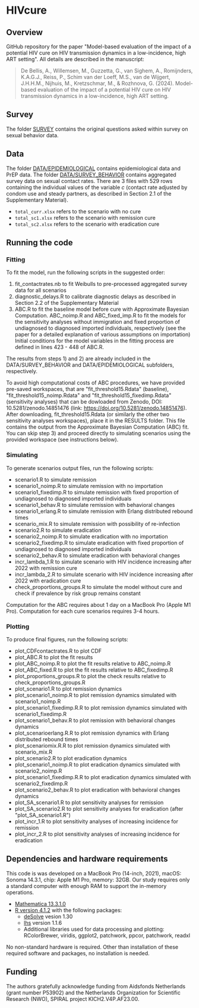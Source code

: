 # HIVcure

## Overview 
GitHub repository for the paper "Model-based evaluation of the impact of a potential HIV cure on HIV transmission dynamics in a low-incidence, high ART setting". All details are described in the manuscript:
> De Bellis, A., Willemsen, M., Guzzetta, G., van Sighem, A., Romijnders, K.A.G.J., Reiss, P., Schim van der Loeff, M.S., van de Wijgert, J.H.H.M., Nijhuis, M., Kretzschmar, M., & Rozhnova, G. (2024). Model-based evaluation of the impact of a potential HIV cure on HIV transmission dynamics in a low-incidence, high ART setting. 

## Survey
The folder [SURVEY]("SURVEY") contains the original questions asked within survey on sexual behavior data.

## Data
The folder [DATA/EPIDEMIOLOGICAL]("DATA/EPIDEMIOLOGICAL") contains epidemiological data and  PrEP data.
The folder [DATA/SURVEY_BEHAVIOR]("DATA/SURVEY_BEHAVIOR") contains aggregated survey data on sexual contact rates. There are 3 files with 529 rows containing the individual values of the variable $c$ (contact rate adjusted by condom use and steady partners, as described in Section 2.1 of the Supplementary Material).
- `total_curr.xlsx` refers to the scenario with no cure
- `total_sc1.xlsx` refers to the scenario with remission cure
- `total_sc2.xlsx` refers to the scenario with eradication cure

## Running the code
### Fitting 
To fit the model, run the following scripts in the suggested order:

1)	fit_contactrates.nb to fit Weibulls to pre-processed aggregated survey data for all scenarios
2)	diagnostic_delays.R to calibrate diagnostic delays as described in Section 2.2 of the Supplementary Material
3)	ABC.R to fit the baseline model before cure with Approximate Bayesian Computation. ABC_noimp.R and ABC_fixed_imp.R to fit the models for the sensitivity analyses without immigration and fixed proportion of undiagnosed to diagnosed imported individuals, respectively (see the paper for a detailed explanation of various assumptions on importation)
Initial conditions for the model variables in the fitting process are defined in lines 423 - 448 of ABC.R.

The results from steps 1) and 2) are already included in the DATA/SURVEY_BEHAVIOR and DATA/EPIDEMIOLOGICAL subfolders, respectively.

To avoid high computational costs of ABC procedures, we have provided pre-saved workspaces, that are "fit_threshold15.Rdata" (baseline), "fit_threshold15_noimp.Rdata" and "fit_threshold15_fixedimp.Rdata" (sensitivity analyses) that can be dowloaded from Zenodo, DOI: 10.5281/zenodo.14851476 (link: https://doi.org/10.5281/zenodo.14851476). After downloading, fit_threshold15.Rdata (or similarly the other two sensitivity analyses workspaces), place it in the RESULTS folder. This file contains the output from the Approximate Bayesian Computation (ABC) fit.
You can skip step 3) and proceed directly to simulating scenarios using the provided workspace (see instructions below).

### Simulating
To generate scenarios output files, run the following scripts:

-	scenario1.R to simulate remission
-	scenario1_noimp.R to simulate remission with no importation
-	scenario1_fixedimp.R to simulate remission with fixed proportion of undiagnosed to diagnosed imported individuals
-	scenario1_behav.R to simulate remission with behavioral changes
-	scenario1_erlang.R to simulate remission with Erlang distributed rebound times
-	scenario_mix.R to simulate remission with possibility of re-infection
-	scenario2.R to simulate eradication
-	scenario2_noimp.R to simulate eradication with no importation
-	scenario2_fixedimp.R to simulate eradication with fixed proportion of undiagnosed to diagnosed imported individuals
-	scenario2_behav.R to simulate eradication with behavioral changes
-	incr_lambda_1.R to simulate scenario with HIV incidence increasing after 2022 with remission cure
-	incr_lambda_2.R to simulate scenario with HIV incidence increasing after 2022 with eradication cure
-	check_proportions_groups.R to simulate the model without cure and check if prevalence by risk group remains constant

Computation for the ABC requires about 1 day on a MacBook Pro (Apple M1 Pro).
Computation for each cure scenarios requires 3-4 hours.

### Plotting 
To produce final figures, run the following scripts:

-	plot_CDFcontactrates.R to plot CDF
-	plot_ABC.R to plot the fit results
-	plot_ABC_noimp.R to plot the fit results relative to ABC_noimp.R
-	plot_ABC_fixed.R to plot the fit results relative to ABC_fixedimp.R
-	plot_proportions_groups.R to plot the check results relative to check_proportions_groups.R
-	plot_scenario1.R to plot remission dynamics
-	plot_scenario1_noimp.R to plot remission dynamics simulated with scenario1_noimp.R
-	plot_scenario1_fixedimp.R.R to plot remission dynamics simulated with scenario1_fixedimp.R
-	plot_scenario1_behav.R to plot remission with behavioral changes dynamics
-	plot_scenarioerlang.R.R to plot remission dynamics with Erlang distributed rebound times
-	plot_scenariomix.R.R to plot remission dynamics simulated with scenario_mix.R
-	plot_scenario2.R to plot eradication dynamics
-	plot_scenario1_noimp.R to plot eradication dynamics simulated with scenario2_noimp.R
-	plot_scenario1_fixedimp.R.R to plot eradication dynamics simulated with scenario2_fixedimp.R
-	plot_scenario2_behav.R to plot eradication with behavioral changes dynamics
-	plot_SA_scenario1.R to plot sensitivity analyses for remission
-	plot_SA_scenario2.R to plot sensitivity analyses for eradication (after "plot_SA_scenario1.R")
-	plot_incr_1.R to plot sensitivity analyses of increasing incidence for remission
-	plot_incr_2.R to plot sensitivity analyses of increasing incidence for eradication

## Dependencies and hardware requirements 
This code is was developed on a MacBook Pro (14-inch, 2021), macOS: Sonoma 14.3.1, chip: Apple M1 Pro, memory: 32GB. 
Our study requires only a standard computer with enough RAM to support the in-memory operations.

- [Mathematica 13.3.1.0](https://www.wolfram.com/mathematica/)
- [R version 4.1.2](https://www.r-project.org/) with the following packages:
  - [deSolve](https://cran.r-project.org/web/packages/deSolve/index.html) vesion 1.30
  - [lhs](https://cran.r-project.org/web/packages/lhs/index.html) version 1.1.6
  - Additional libraries used for data processing and plotting: RColorBrewer, viridis, ggplot2, patchwork, ppcor, patchwork, readxl

No non-standard hardware is required.
Other than installation of these required software and packages, no installation is needed.

## Funding  
The authors gratefully acknowledge funding from Aidsfonds Netherlands (grant number P53902) and the Netherlands Organization for Scientific Research (NWO), SPIRAL project KICH2.V4P.AF23.00.
